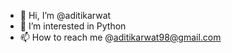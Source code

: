 - 👋 Hi, I’m @aditikarwat
- 👀 I’m interested in Python
- 📫 How to reach me @aditikarwat98@gmail.com

<!---
aditikarwat/aditikarwat is a ✨ special ✨ repository because its `README.md` (this file) appears on your GitHub profile.
You can click the Preview link to take a look at your changes.
--->
